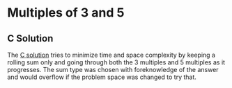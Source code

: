 # Multiples of 3 and 5

## C Solution

The [C solution](c/) tries to minimize time and space complexity by keeping a rolling sum only and going through both the 3 multiples and 5 multiples as it progresses.
The sum type was chosen with foreknowledge of the answer and would overflow if the problem space was changed to try that.
